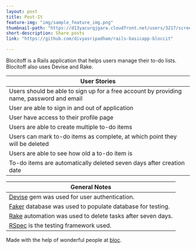 ```yaml
---
layout: post
title: Post-It
feature-img: "img/sample_feature_img.png"
thumbnail-path: "https://d13yacurqjgara.cloudfront.net/users/3217/screenshots/2030966/blocjams_1x.png"
short-description: Share posts
link: "https://github.com/divyasripadham/rails-basicapp-bloccit"

---
```

Blocitoff is a Rails application that helps users manage their to-do lists. Blocitoff also uses Devise and Rake.

| User Stories
| -------------
| Users should be able to sign up for a free account by providing name, password and email
| User are able to sign in and out of application  
| User have access to their profile page
| Users are able to create multiple to-do items
| Users can mark to-do items as complete, at which point they will be deleted
| Users are able to see how old a to-do item is
| To-do items are automatically deleted seven days after creation date

| General Notes
| -------------
| [Devise](https://github.com/plataformatec/devise ) gem was used for user authentication.
| [Faker](https://github.com/stympy/fakerSeeded) database was used to populate database for testing.
| [Rake](http://railscasts.com/episodes/66-custom-rake-tasks) automation was used to delete tasks after seven days.
| [RSpec](http://rspec.info/) is the testing framework used.


Made with the help of wonderful people at [bloc](http://bloc.io).
